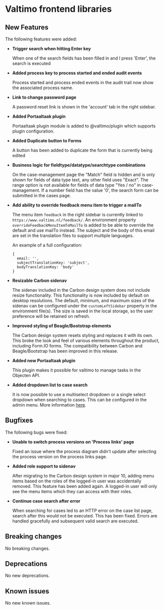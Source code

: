 # Valtimo frontend libraries

## New Features

The following features were added:

*   **Trigger search when hitting Enter key**

    When one of the search fields has been filled in and I press 'Enter', the search is executed
*   **Added process key to process started and ended audit events**

    Process started and process ended events in the audit trail now show the associated process name.
*   **Link to change password page**

    A password reset link is shown in the 'account' tab in the right sidebar.
*   **Added Portaaltaak plugin**

    Portaaltaak plugin module is added to @valtimo/plugin which supports plugin configuration.
*   **Added Duplicate button to Forms**

    A button has been added to duplicate the form that is currently being edited
*   **Business logic for fieldtype/datatype/searchtype combinations**

    On the case-management page the "Match" field is hidden and is only shown for fields of data type text, any other field uses "Exact". The range option is not available for fields of data type "Yes / no" in case-management. If a number field has the value '0', the search form can be submitted in the cases page.
*   **Add ability to override feedback menu item to trigger a mailTo**

    The menu item `feedback` in the right sidebar is currently linked to `https://www.valtimo.nl/feedback/`. An environment property `overrideFeedbackMenuItemToMailTo` is added to be able to override the default and use mailTo instead. The subject and the body of this email are set in the translation files to support multiple languages.

    An example of a full configuration:

    ```
    {
      email: '',
      subjectTranslationKey: 'subject',
      bodyTranslationKey: 'body'
    }
    ```
*   **Resizable Carbon sidenav**

    The sidenav included in the Carbon design system does not include resize functionality. This functionality is now included by default on desktop resolutions. The default, minimum, and maximum sizes of the sidenav can be configured under the `customLeftSidebar` property in the environment file(s). The size is saved in the local storage, so the user preference will be retained on refresh.
*   **Improved styling of Beagle/Bootstrap elements**

    The Carbon design system resets styling and replaces it with its own. This broke the look and feel of various elements throughout the product, including Form.IO forms. The compatibility between Carbon and Beagle/Bootstrap has been improved in this release.
*   **Added new Portaaltaak plugin**

    This plugin makes it possible for valtimo to manage tasks in the Objecten API.
*   **Added dropdown list to case search**

    It is now possible to use a multiselect dropdown or a single select dropdown when searching to cases. This can be configured in the admin menu. More information [here](https://github.com/valtimo-platform/valtimo-documentation/blob/main/release-notes/major10/10.3.0/broken-reference/README.md).

## Bugfixes

The following bugs were fixed:

*   **Unable to switch process versions on 'Process links' page**

    Fixed an issue where the process diagram didn't update after selecting the process version on the process links page.
*   **Added role support to sidenav**

    After migrating to the Carbon design system in major 10, adding menu items based on the roles of the logged-in user was accidentally removed. This feature has been added again. A logged-in user will only see the menu items which they can access with their roles.
*   **Continue case search after error**

    When searching for cases led to an HTTP error on the case list page, search after this would not be executed. This has been fixed. Errors are handled gracefully and subsequent valid search are executed.

## Breaking changes

No breaking changes.

## Deprecations

No new deprecations.

## Known issues

No new known issues.
